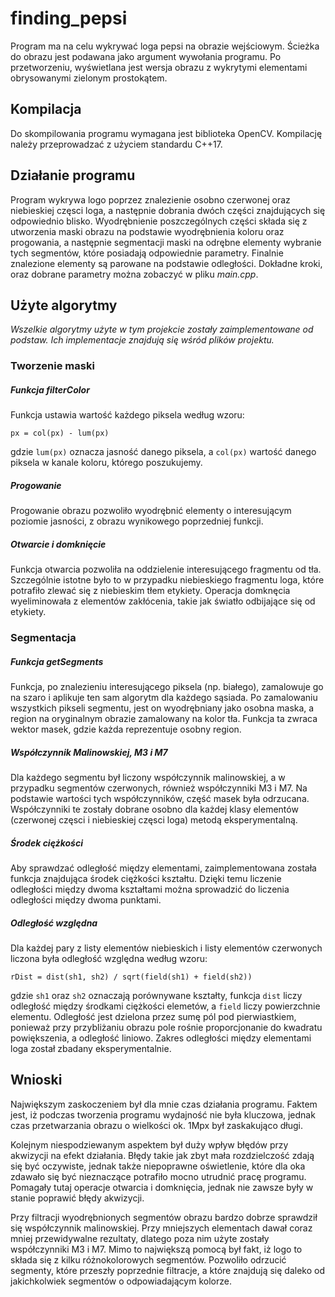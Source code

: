 finding_pepsi
==========

Program ma na celu wykrywać loga pepsi na obrazie wejściowym. Ścieżka do obrazu jest podawana jako
argument wywołania programu. Po przetworzeniu, wyświetlana jest wersja obrazu z wykrytymi elementami
obrysowanymi zielonym prostokątem.

## Kompilacja

Do skompilowania programu wymagana jest biblioteka OpenCV.
Kompilację należy przeprowadzać z użyciem standardu C++17.

## Działanie programu

Program wykrywa logo poprzez znalezienie osobno czerwonej oraz niebieskiej częsci loga, a następnie dobrania
dwóch części znajdujących się odpowiednio blisko. Wyodrębnienie poszczególnych części składa się z utworzenia
maski obrazu na podstawie wyodrębnienia koloru oraz progowania, a następnie segmentacji maski na odrębne
elementy wybranie tych segmentów, które posiadają odpowiednie parametry. Finalnie znalezione elementy są
parowane na podstawie odległości. Dokładne kroki, oraz dobrane parametry można zobaczyć w pliku *main.cpp*.

## Użyte algorytmy

*Wszelkie algorytmy użyte w tym projekcie zostały zaimplementowane od podstaw. Ich implementacje znajdują
się wśród plików projektu.*

### Tworzenie maski

##### Funkcja *filterColor*
Funkcja ustawia wartość każdego piksela według wzoru:
```
px = col(px) - lum(px) 
```
gdzie `lum(px)` oznacza jasność danego piksela, a `col(px)` wartość danego piksela w kanale koloru, którego
poszukujemy.

##### Progowanie
Progowanie obrazu pozwoliło wyodrębnić elementy o interesującym poziomie jasności, z obrazu wynikowego
poprzedniej funkcji.

##### Otwarcie i domknięcie
Funkcja otwarcia pozwoliła na oddzielenie interesującego fragmentu od tła. Szczególnie istotne było to w przypadku 
niebieskiego fragmentu loga, które potrafiło zlewać się z niebieskim tłem etykiety. Operacja domknęcia wyeliminowała
z elementów zakłócenia, takie jak światło odbijające się od etykiety.

### Segmentacja

##### Funkcja *getSegments*
Funkcja, po znalezieniu interesującego piksela (np. białego), zamalowuje go na szaro i aplikuje ten sam algorytm dla
każdego sąsiada. Po zamalowaniu wszystkich pikseli segmentu, jest on wyodrębniany jako osobna maska, a region
na oryginalnym obrazie zamalowany na kolor tła. Funkcja ta zwraca wektor masek, gdzie każda reprezentuje osobny
region.

##### Współczynnik Malinowskiej, M3 i M7
Dla każdego segmentu był liczony współczynnik malinowskiej, a w przypadku segmentów czerwonych, również
współczynniki M3 i M7. Na podstawie wartości tych współczynników, część masek była odrzucana. Współczynniki
te zostały dobrane osobno dla każdej klasy elementów (czerwonej częsci i niebieskiej częsci loga) metodą
eksperymentalną.

##### Środek ciężkości
Aby sprawdzać odległość między elementami, zaimplementowana została funkcja znajdująca środek ciężkości
kształtu. Dzięki temu liczenie odległości między dwoma kształtami można sprowadzić do liczenia odległości
między dwoma punktami.

##### Odległość względna
Dla każdej pary z listy elementów niebieskich i listy elementów czerwonych liczona była odległość względna
według wzoru:
```
rDist = dist(sh1, sh2) / sqrt(field(sh1) + field(sh2))
```
gdzie `sh1` oraz `sh2` oznaczają porównywane kształty, funkcja `dist` liczy odległość między środkami ciężkości
elemetów, a `field` liczy powierzchnie elementu. Odległość jest dzielona przez sumę pól pod pierwiastkiem,
ponieważ przy przybliżaniu obrazu pole rośnie proporcjonanie do kwadratu powiększenia, a odległość liniowo.
Zakres odległości między elementami loga został zbadany eksperymentalnie.

## Wnioski

Największym zaskoczeniem był dla mnie czas działania programu. Faktem jest, iż podczas tworzenia programu
wydajność nie była kluczowa, jednak czas przetwarzania obrazu o wielkości ok. 1Mpx był zaskakująco długi.

Kolejnym niespodziewanym aspektem był duży wpływ błędów przy akwizycji na efekt działania. Błędy takie jak
zbyt mała rozdzielczość zdają się być oczywiste, jednak także niepoprawne oświetlenie, które dla oka zdawało
się być nieznaczące potrafiło mocno utrudnić pracę programu. Pomagały tutaj operacje otwarcia i domknięcia,
jednak nie zawsze były w stanie poprawić błędy akwizycji.

Przy filtracji wyodrębnionych segmentów obrazu bardzo dobrze sprawdził się współczynnik malinowskiej.
Przy mniejszych elementach dawał coraz mniej przewidywalne rezultaty, dlatego poza nim użyte zostały
współczynniki M3 i M7. Mimo to największą pomocą był fakt, iż logo to składa się z kilku różnokolorowych
segmentów. Pozwoliło odrzucić segmenty, które przeszły poprzednie filtracje, a które znajdują się
daleko od jakichkolwiek segmentów o odpowiadającym kolorze.
